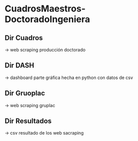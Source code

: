 ﻿# CuadrosMaestros-DoctoradoIngeniera

## Dir Cuadros 
→ web scraping producción doctorado 
## Dir DASH
→ dashboard parte gráfica hecha en python
con datos de csv
## Dir Gruoplac 
→ web scraping gruplac 
## Dir Resultados
→ csv resultado de los web sacraping
